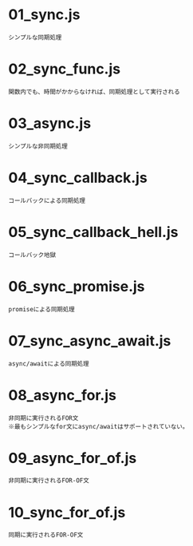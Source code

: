 # 01_sync.js

    シンプルな同期処理

# 02_sync_func.js

    関数内でも、時間がかからなければ、同期処理として実行される

# 03_async.js

    シンプルな非同期処理

# 04_sync_callback.js

    コールバックによる同期処理

# 05_sync_callback_hell.js

    コールバック地獄

# 06_sync_promise.js

    promiseによる同期処理

# 07_sync_async_await.js

    async/awaitによる同期処理

# 08_async_for.js

    非同期に実行されるFOR文
    ※最もシンプルなfor文にasync/awaitはサポートされていない。

# 09_async_for_of.js

    非同期に実行されるFOR-OF文

# 10_sync_for_of.js

    同期に実行されるFOR-OF文
